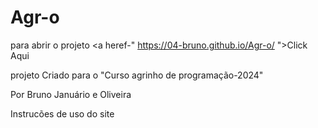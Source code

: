 # Agr-o

para abrir o projeto <a heref-" https://04-bruno.github.io/Agr-o/ ">Click Aqui

projeto Criado para o "Curso agrinho de programação-2024"

Por Bruno Januário e Oliveira

Instrucões de uso do site
